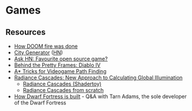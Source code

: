 # Games

## Resources

- [How DOOM fire was done](https://fabiensanglard.net/doom_fire_psx/)
- [City Generator](https://watabou.github.io/city-generator/) ([HN](https://news.ycombinator.com/item?id=30338074))
- [Ask HN: Favourite open source game?](https://news.ycombinator.com/item?id=31590724)
- [Behind the Pretty Frames: Diablo IV](https://mamoniem.com/behind-the-pretty-frames-diablo-iv/#39-ssr)
- [A* Tricks for Videogame Path Finding](https://timmastny.com/blog/a-star-tricks-for-videogame-path-finding/)
- [Radiance Cascades: New Approach to Calculating Global Illumination](https://80.lv/articles/radiance-cascades-new-approach-to-calculating-global-illumination/)
  - [Radiance Cascades (Shadertoy)](https://www.shadertoy.com/view/mtlBzX)
  - [Radiance Cascades from scratch](https://tmpvar.com/poc/radiance-cascades/)
- [How Dwarf Fortress is built](https://stackoverflow.blog/2021/07/28/700000-lines-of-code-20-years-and-one-developer-how-dwarf-fortress-is-built/) - Q&A with Tarn Adams, the sole developer of the Dwarf Fortress
